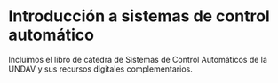 # Introducción a sistemas de control automático

Incluimos el libro de cátedra de Sistemas de Control Automáticos de la UNDAV y sus recursos digitales complementarios.
